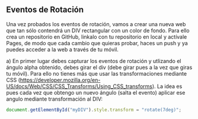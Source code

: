 ## Eventos de Rotación

Una vez probados los eventos de rotación, vamos a crear una nueva web que tan sólo contendrá un DIV rectangular con un color de fondo. Para ello crea un repositorio en GitHub, linkalo con tu repositorio en local y actívale Pages, de modo que cada cambio que quieras probar, haces un push y ya puedes acceder a la web a través de tu móvil.

a) En primer lugar debes capturar los eventos de rotación y utlizando el ángulo alpha obtenido, debes girar el div (debe girar pues a la vez que giras tu móvil). Para ello no tienes más que usar las transformaciones mediante CSS (https://developer.mozilla.org/en-US/docs/Web/CSS/CSS_Transforms/Using_CSS_transforms). La idea es pues cada vez que obtengo un nuevo ángulo (salta el evento) aplicar ese angulo mediante transformación al DIV: 
```js
document.getElementById("myDIV").style.transform = "rotate(7deg)";
``` 
